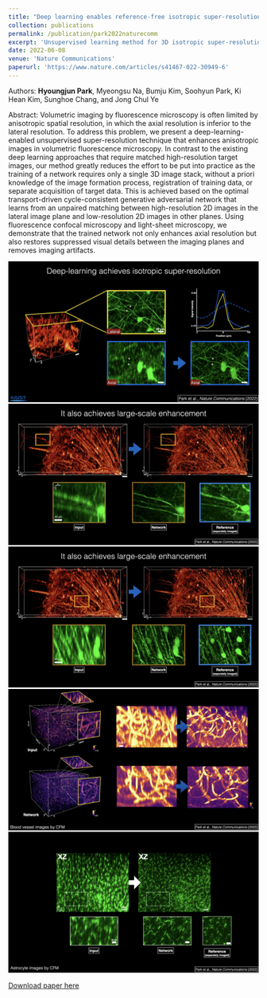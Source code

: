 ```yaml
---
title: "Deep learning enables reference-free isotropic super-resolution for volumetric fluorescence microscopy"
collection: publications
permalink: /publication/park2022naturecomm
excerpt: 'Unsupervised learning method for 3D isotropic super-resolution without any external reference for training.'
date: 2022-06-08
venue: 'Nature Communications'
paperurl: 'https://www.nature.com/articles/s41467-022-30949-6'
---
```

Authors: **Hyoungjun Park**, Myeongsu Na, Bumju Kim, Soohyun Park, Ki Hean Kim, Sunghoe Chang, and Jong Chul Ye

Abstract: Volumetric imaging by fluorescence microscopy is often limited by anisotropic spatial resolution, in which the axial 
resolution is inferior to the lateral resolution. To address this problem, we present a deep-learning-enabled unsupervised 
super-resolution technique that enhances anisotropic images in volumetric fluorescence microscopy. In contrast to the 
existing deep learning approaches that require matched high-resolution target images, our method greatly reduces the 
effort to be put into practice as the training of a network requires only a single 3D image stack, without a priori 
knowledge of the image formation process, registration of training data, or separate acquisition of target data. This 
is achieved based on the optimal transport-driven cycle-consistent generative adversarial network that learns from an 
unpaired matching between high-resolution 2D images in the lateral image plane and low-resolution 2D images in other 
planes. Using fluorescence confocal microscopy and light-sheet microscopy, we demonstrate that the trained network 
not only enhances axial resolution but also restores suppressed visual details between the imaging planes and removes 
imaging artifacts.

![img1](../images/nature_comm_1.jpeg)
![img2](../images/nature_comm_2.jpeg)
![img3](../images/nature_comm_3.jpeg)
![img4](../images/nature_comm_4.jpeg)
![img5](../images/nature_comm_5.jpeg)

[Download paper here](https://www.nature.com/articles/s41467-022-30949-6)